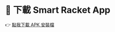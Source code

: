 # 📱 下載 Smart Racket App

👉 [點我下載 APK 安裝檔](sha256:1139c2a4ea5c8abe21f052c2e6dab6dc2a54f1f7358ccb9511d982d4389095fa)

